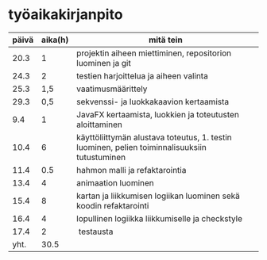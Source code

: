 # työaikakirjanpito

päivä | aika(h) | mitä tein
----- | ------- | ---------
20.3 | 1 | projektin aiheen miettiminen, repositorion luominen ja git
24.3 | 2 | testien harjoittelua ja aiheen valinta
25.3 | 1,5 | vaatimusmäärittely
29.3 | 0,5 | sekvenssi- ja luokkakaavion kertaamista
9.4 | 1 | JavaFX kertaamista, luokkien ja toteutusten aloittaminen
10.4 | 6 | käyttöliittymän alustava toteutus, 1. testin luominen, pelien toiminnalisuuksiin tutustuminen
11.4 | 0.5 | hahmon malli ja refaktarointia
13.4 | 4 | animaation luominen
15.4 | 8 | kartan ja liikkumisen logiikan luominen sekä koodin refaktarointi
16.4 | 4 | lopullinen logiikka liikkumiselle ja checkstyle
17.4 | 2 | testausta
yht. | 30.5 | 
